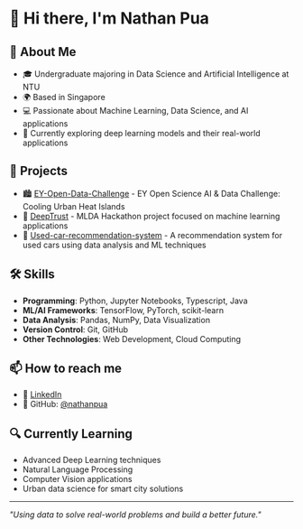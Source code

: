 # 👋 Hi there, I'm Nathan Pua

## 💫 About Me
- 🎓 Undergraduate majoring in Data Science and Artificial Intelligence at NTU
- 🌍 Based in Singapore
- 💻 Passionate about Machine Learning, Data Science, and AI applications
- 🔭 Currently exploring deep learning models and their real-world applications

## 🚀 Projects
- 🏙️ [EY-Open-Data-Challenge](https://github.com/nathanpua/EY-Open-Data-Challenge) - EY Open Science AI & Data Challenge: Cooling Urban Heat Islands
- 🤖 [DeepTrust](https://github.com/nathanpua/DeepLearners) - MLDA Hackathon project focused on machine learning applications
- 🚗 [Used-car-recommendation-system](https://github.com/nathanpua/Used-car-recommendation-system) - A recommendation system for used cars using data analysis and ML techniques

## 🛠️ Skills
- **Programming**: Python, Jupyter Notebooks, Typescript, Java
- **ML/AI Frameworks**: TensorFlow, PyTorch, scikit-learn
- **Data Analysis**: Pandas, NumPy, Data Visualization
- **Version Control**: Git, GitHub
- **Other Technologies**: Web Development, Cloud Computing

## 📫 How to reach me
- 💼 [LinkedIn](https://www.linkedin.com/in/nathan-pua-7063562ab/)
- 🔗 GitHub: [@nathanpua](https://github.com/nathanpua)

## 🔍 Currently Learning
- Advanced Deep Learning techniques
- Natural Language Processing
- Computer Vision applications
- Urban data science for smart city solutions

---

*"Using data to solve real-world problems and build a better future."*
